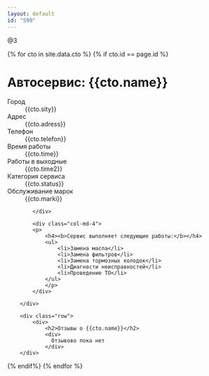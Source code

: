 ```yaml
---
layout: default
id: "S90"
---
```

@3

{% for cto in site.data.cto %}
{% if cto.id == page.id %}

<div class="row">
		<div class="col-md-8">
  			<h1>Автосервис: {{cto.name}}</h1>	
  			<div>
	  			<dl class="dl-horizontal">
	  				<dt>Город</dt> <dd>{{cto.sity}}</dd>
	  				<dt>Адрес</dt> <dd>{{cto.adress}}</dd>
	  				<dt>Телефон</dt> <dd>{{cto.telefon}}</dd>
	  				<dt>Время работы</dt> <dd>{{cto.time}}</dd>
	  				<dt>Работы в выходные</dt> <dd>{{cto.time2}}</dd>
	  				<dt>Категория сервиса</dt> <dd>{{cto.status}}</dd>
	  				<dt>Обслуживание марок</dt> <dd>{{cto.marki}}</dd>
	  			</dl>				
  			</div>				
  			<!--вывод карты
  			<img alt="" locale="ru" src="//static-maps.yandex.ru/1.x/?ll={{sto.x}},{{sto.y}}&amp;pt={{cto.x}},{{cto.y}}&amp;z=8&amp;l=map&amp;size=350,350&amp;spn=0.003,0.003"> -->

  			</div>
  		
 		 	<div class="col-md-4"> 	
 		 	<p>
 		 		<h4><b>Сервис выполняет следующие работы:</b></h4>
 		 		<ul>
 		 			<li>Замена масла</li>
 		 			<li>Замена фильтров</li>
 		 			<li>Замена тормозных колодок</li>
 		 			<li>Диагности неисправностей</li>
 		 			<li>Проведение ТО</li>
 		 		</ul>
 		 		</p>
 		 	</div>
	
		</div>
		
		<div class="row">
			<div>
				<h2>Отзывы о {{cto.name}}</h2>
				<div>
				  Отзывово пока нет
				</div>
		</div>
</div>
{% endif%}
{% endfor %}